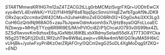 $START$MmwsKR1HG7m12aZ4TZACG2tLLg0rbMCMziSvgrFXQr+UODIrEwCXxyo4ktVL4EreWkK/+YU2/f14Ht9jP6s61bjq5pcSmni/rHqEZwfbTgoAf9kJDK9ORx2qcxQccmbxQW42CMs+h2uheH4hoZxEGO6Rh0l2+E0gGxAsi3XX3Lg3CoH6GzQrblNj968AO5+zau7bJqwwOdmAxomhSx7UjHzBsyaOQFoLLoaECNZbwyp+MHtyETYzqi6R9RI9ES/M/nPVlOci8ZrP1jChcaUO793v0IS99bx4ZLSZSd1lwvovKm9zhsxE6qJGxNtbU8IKBLxbXRdmySeIadI55dXJjT7T3O9YCkaN5g25TftQP/j2DcEL1Rf2uhT9w8W8aLawjn+v9RAw4mVM/QG1kyMA5IH6kCvUHjBk+/yoIwFxyPri8KzOerZRjAFOry/0QCnl2egG25oDL4XgMoDqgSfZKQ==$END$